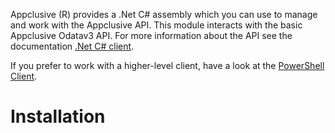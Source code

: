 Appclusive (R) provides a .Net C# assembly which you can use to manage and work with the Appclusive API. This module interacts with the basic Appclusive Odatav3 API. For more information about the API  see the documentation [.Net C# client](../Endpoints/Api).

If you prefer to work with a higher-level client, have a look at the [PowerShell Client](../PowerShell/!index).

# Installation
